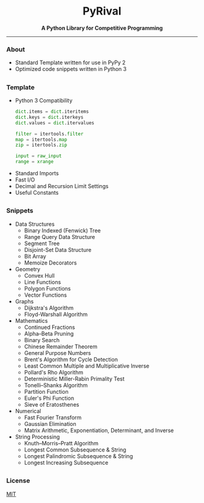 <h1 align="center">PyRival</h1>
<div align="center">
  <strong>A Python Library for Competitive Programming</strong>
</div>

---

### About
- Standard Template written for use in PyPy 2
- Optimized code snippets written in Python 3

##

### Template
- Python 3 Compatibility
  ```python
  dict.items = dict.iteritems
  dict.keys = dict.iterkeys
  dict.values = dict.itervalues
  ```
  ```python
  filter = itertools.filter
  map = itertools.map
  zip = itertools.zip
  ```
  ```python
  input = raw_input
  range = xrange
  ```
- Standard Imports
- Fast I/O
- Decimal and Recursion Limit Settings
- Useful Constants

##

### Snippets
- Data Structures
  - Binary Indexed (Fenwick) Tree
  - Range Query Data Structure
  - Segment Tree
  - Disjoint-Set Data Structure
  - Bit Array
  - Memoize Decorators
- Geometry
  - Convex Hull
  - Line Functions
  - Polygon Functions
  - Vector Functions
- Graphs
  - Dijkstra's Algorithm
  - Floyd-Warshall Algorithm
- Mathematics
  - Continued Fractions
  - Alpha–Beta Pruning
  - Binary Search
  - Chinese Remainder Theorem
  - General Purpose Numbers
  - Brent's Algorithm for Cycle Detection
  - Least Common Multiple and Multiplicative Inverse
  - Pollard's Rho Algorithm
  - Deterministic Miller-Rabin Primality Test
  - Tonelli–Shanks Algorithm
  - Partition Function
  - Euler's Phi Function
  - Sieve of Eratosthenes
- Numerical
  - Fast Fourier Transform
  - Gaussian Elimination
  - Matrix Arithmetic, Exponentiation, Determinant, and Inverse
- String Processing
  - Knuth–Morris–Pratt Algorithm
  - Longest Common Subsequence & String
  - Longest Palindromic Subsequence & String
  - Longest Increasing Subsequence

##

### License
[MIT](LICENSE)
